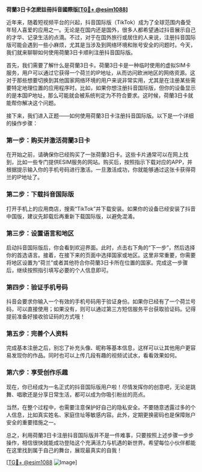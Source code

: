 **荷蘭3日卡怎麽註冊抖音國際版[[TG💪+ @esim1088](https://t.me/s/esim1088)]**

近年来，随着短视频平台的兴起，抖音国际版（TikTok）成为了全球范围内备受年轻人喜爱的应用之一。无论是在国内还是国外，很多人都希望通过抖音展示自己的才华、记录生活的点滴。不过，对于在国外旅行或居住的人来说，注册抖音国际版可能会遇到一些小麻烦，尤其是当涉及到网络环境和账号安全的问题时。今天，我们就来聊聊如何使用荷蘭3日卡顺利注册抖音国际版。

首先，我们需要了解什么是荷蘭3日卡。荷蘭3日卡是一种临时使用的虚拟SIM卡服务，用户可以通过它获得一个荷兰的IP地址，从而访问欧洲地区的网络资源。这对于那些想要切换到其他国家网络环境的用户来说非常实用，尤其是在注册某些需要特定地理位置的应用程序时。比如，如果你想注册抖音国际版，但你的设备显示的是本国IP地址，那么可能就会被系统判定为不符合要求。这时候，荷蘭3日卡就能帮你解决这个问题。

接下来，我们进入正题——如何使用荷蘭3日卡注册抖音国际版。以下是一个详细的操作步骤：

### **第一步：购买并激活荷蘭3日卡**
在开始之前，请确保你已经购买了一张荷蘭3日卡。这些卡片通常可以在网上找到，比如一些专门提供ESIM服务的网站。购买后，按照指示下载对应的APP，并根据提示输入你的手机号码进行激活。一旦激活成功，你就能够通过这张卡获得荷兰的IP地址了。

### **第二步：下载抖音国际版**
打开手机上的应用商店，搜索“TikTok”并下载安装。如果你的设备已经安装了抖音中国版，建议先卸载后再重新下载国际版，以避免混淆。

### **第三步：设置语言和地区**
启动抖音国际版后，你会看到欢迎界面。此时，点击右下角的“下一步”，然后选择你的首选语言。接着，在接下来的页面中选择国家或地区。这里非常重要，你需要将地区设置为“荷兰”或者其他符合你荷蘭3日卡所在位置的国家。完成这一步骤后，继续按照指引填写必要的个人信息即可。

### **第四步：验证手机号码**
抖音会要求你输入一个有效的手机号码用于验证身份。如果你已经有了一个荷兰号码，可以直接使用；如果没有，则可以通过第三方短信服务平台获取验证码。记得提前准备好接收验证码的方式哦！

### **第五步：完善个人资料**
完成基本注册之后，别忘了补充头像、昵称等基本信息，这样可以让其他用户更容易发现你的作品。同时也可以上传几段有趣的视频试试水，看看效果如何。

### **第六步：享受创作乐趣**
现在，你已经成为一名正式的抖音国际版用户啦！尽情发挥你的创意吧，无论是跳舞、唱歌还是分享日常生活，都可以成为你吸引粉丝的亮点。

当然，在整个过程中，也需要注意保护好自己的隐私安全。不要随意透露过多的个人信息，比如真实姓名、家庭住址等敏感内容。此外，定期更换密码也是保障账户安全的重要措施之一。

总之，利用荷蘭3日卡注册抖音国际版并不是一件难事，只要按照上述步骤一步步操作，相信很快就能成功登陆这个充满活力与机遇的新世界。希望每位小伙伴都能在这里找到属于自己的舞台，展现最真实的自我！

[[TG💪+ @esim1088](https://t.me/s/esim1088) ![Image](https://i.postimg.cc/4NQfJmqS/Snipaste-2025-05-13-00-14-12.png)]